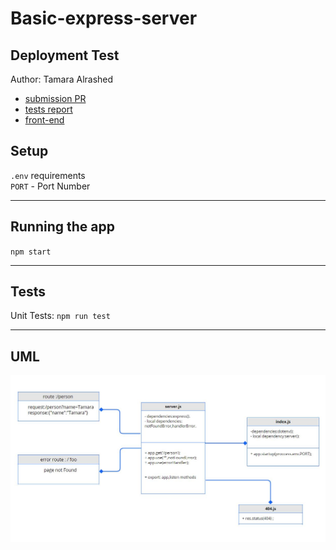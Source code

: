 # Basic-express-server



## Deployment Test
Author: Tamara Alrashed
- [submission PR](https://github.com/Tamaraalrashed/basic-express-server/pull/1)
- [tests report](https://github.com/Tamaraalrashed/basic-express-server/actions/workflows/node.js.yml)
- [front-end](https://tamara--basic-express-server.herokuapp.com/)


## Setup
`.env`  requirements<br>
`PORT` - Port Number <br>

<hr>

## Running the app <br>
`npm start` <br>

<hr>

## Tests
Unit Tests: `npm run test`

<hr>

## UML

![img](./img/UML2-class2.JPG)
